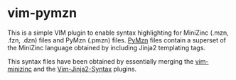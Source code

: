 # vim-pymzn

This is a simple VIM plugin to enable syntax highlighting for MiniZinc (.mzn,
.fzn, .dzn) files and PyMzn (.pmzn) files. <a
href="https://github.com/paolodragone/pymzn">PyMzn</a> files contain a superset
of the MiniZinc language obtained by including Jinja2 templating tags.

This syntax files have been obtained by essentially merging the
<a href="https://github.com/vale1410/vim-minizinc">vim-minizinc</a> and the
<a href="https://github.com/Glench/Vim-Jinja2-Syntax">Vim-Jinja2-Syntax</a>
plugins.

